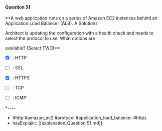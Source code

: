 #### Question  51

**A web application runs on a series of Amazon EC2 instances behind an Application Load Balancer (ALB). A Solutions

Architect is updating the configuration with a health check and needs to select the protocol to use. What options are

available? (Select TWO)**

- [x] :  HTTP

- [ ] :  SSL

- [x] :  HTTPS

- [ ] :  TCP

- [ ] :  ICMP

*----

- #http #amazon_ec2 #protocol #application_load_balancer #https
- hasExplain:: [[explanation_Question  51.md]]
